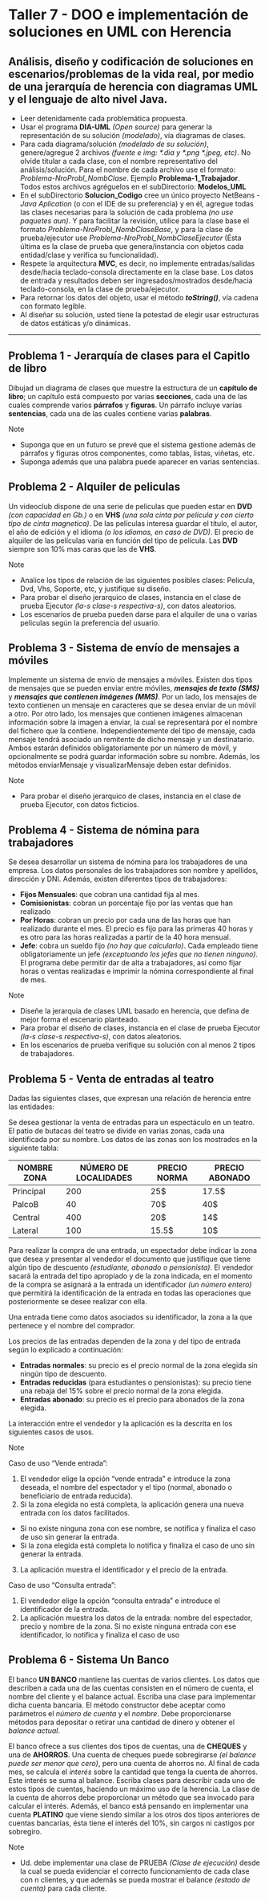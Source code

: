 # Taller 7 - DOO e implementación de soluciones en UML con Herencia

## Análisis, diseño y codificación de soluciones en escenarios/problemas de la vida real, por medio de una jerarquía de herencia con diagramas UML y el lenguaje de alto nivel Java.

* Leer detenidamente cada problemática propuesta.
* Usar el programa **DIA-UML** _(Open source)_ para generar la representación de su solución _(modelado)_, vía diagramas de clases.
* Para cada diagrama/solución _(modelado de su solución)_, genere/agregue 2 archivos _(fuente e img: \*.dia y \*.png \*.jpeg, etc)_. No olvide titular a cada clase, con el nombre representativo del análisis/solución. Para el nombre de cada archivo use el formato: _Problema-NroProbl_NombClase_. Ejemplo **Problema-1_Trabajador**. Todos estos archivos agréguelos en el subDirectorio: **Modelos_UML**
* En el subDirectorio **Solucion_Codigo** cree un único proyecto NetBeans - _Java Aplication_ (o con el IDE de su preferencia) y en él, agregue todas las clases necesarias para la solución de cada problema _(no use paquetes aun)_. Y para facilitar la revisión, utilice para la clase base el formato _Problema-NroProbl_NombClaseBase_, y para la clase de prueba/ejecutor use _Problema-NroProbl_NombClaseEjecutor_ (Ésta última es la clase de prueba que genera/instancia con objetos cada entidad/clase y verifica su funcionalidad). 
* Respete la arquitectura **MVC**, es decir, no implemente entradas/salidas desde/hacia teclado-consola directamente en la clase base. Los datos de entrada y resultados deben ser ingresados/mostrados desde/hacia teclado-consola, en la clase de prueba/ejecutor.
* Para retornar los datos del objeto, usar el método _**toString()**_, vía cadena con formato legible. 
* Al diseñar su solución, usted tiene la potestad de elegir usar estructuras de datos estáticas y/o dinámicas. 

___

## Problema 1 - Jerarquía de clases para el Capitlo de libro

Dibujad un diagrama de clases que muestre la estructura de un **capítulo de libro**; un capítulo está compuesto por varias **secciones**, cada una de las cuales comprende varios **párrafos** y **figuras**. Un párrafo incluye varias **sentencias**, cada una de las cuales contiene varias **palabras**.

> [!Note]
> - Suponga que en un futuro se prevé que el sistema gestione además de párrafos y figuras otros componentes, como tablas, listas, viñetas, etc.
> - Suponga además que una palabra puede aparecer en varias sentencias.


## Problema 2 - Alquiler de peliculas

Un videoclub dispone de una serie de películas que pueden estar en **DVD** _(con capacidad en Gb.)_ o en **VHS** _(una sola cinta por película y con cierto tipo de cinta magnetica)_. De las películas interesa guardar el título, el autor, el año de edición y el idioma _(o los idiomas, en caso de DVD)_. El precio de alquiler de las películas varía en función del tipo de película. Las **DVD** siempre son 10% mas caras que las de **VHS**.

> [!Note]
> - Analice los tipos de relación de las siguientes posibles clases: Pelicula, Dvd, Vhs, Soporte, etc, y justifique su diseño.
> - Para probar el diseño jerarquico de clases, instancia en el clase de prueba Ejecutor _(la-s clase-s respectiva-s)_, con datos aleatorios.  
> - Los escenarios de prueba pueden darse para el alquiler de una o varias peliculas según la preferencia del usuario. 

## Problema 3 - Sistema de envío de mensajes a móviles

Implemente un sistema de envío de mensajes a móviles. Existen dos tipos de mensajes que se pueden enviar entre móviles, **_mensajes de texto (SMS)_** y **_mensajes que contienen imágenes (MMS)_**. Por un lado, los mensajes de texto contienen un mensaje en caracteres que se desea enviar de un móvil a otro. Por otro lado, los mensajes que contienen imágenes almacenan información sobre la imagen a enviar, la cual se representará por el nombre del fichero que la contiene. Independientemente del tipo de mensaje, cada mensaje tendrá asociado un remitente de dicho mensaje y un destinatario. Ambos estarán definidos obligatoriamente por un número de móvil, y opcionalmente se podrá guardar información sobre su nombre. Además, los métodos enviarMensaje y visualizarMensaje deben estar definidos.

> [!Note]
> - Para probar el diseño jerarquico de clases, instancia en el clase de prueba Ejecutor, con datos ficticios. 

## Problema 4 - Sistema de nómina para trabajadores

Se desea desarrollar un sistema de nómina para los trabajadores de una empresa. Los datos personales de los trabajadores son nombre y apellidos, dirección y DNI. Además, existen diferentes tipos de trabajadores:

- **Fijos Mensuales**: que cobran una cantidad fija al mes.
- **Comisionistas**: cobran un porcentaje fijo por las ventas que han realizado
- **Por Horas**: cobran un precio por cada una de las horas que han realizado durante el mes. El precio es fijo para las primeras 40 horas y es otro para las horas realizadas a partir de la 40 hora mensual.
- **Jefe**: cobra un sueldo fijo _(no hay que calcularlo)_. Cada empleado tiene obligatoriamente un jefe _(exceptuando los jefes que no tienen ninguno)_. El programa debe permitir dar de alta a trabajadores, así como fijar horas o ventas realizadas e imprimir la nómina correspondiente al final de mes.

> [!Note]
> - Diseñe la jerarquia de clases UML basado en herencia, que defina de mejor forma el escenario planteado. 
> - Para probar el diseño de clases, instancia en el clase de prueba Ejecutor _(la-s clase-s respectiva-s)_, con datos aleatorios. 
> - En los escenarios de prueba verifique su solución con al menos 2 tipos de trabajadores. 

## Problema 5 - Venta de entradas al teatro

Dadas las siguientes clases, que expresan una relación de herencia entre las entidades: 

Se desea gestionar la venta de entradas para un espectáculo en un teatro. El patio de butacas del teatro se divide en varias zonas, cada una identificada por su nombre. Los datos de las zonas son los mostrados en la siguiente tabla:

| NOMBRE ZONA     | NÚMERO DE LOCALIDADES | PRECIO NORMA | PRECIO ABONADO  |
| --------------- | --------------------- | ------------ | --------------- |
| Principal       | 200                   | 25$          | 17.5$           |
| PalcoB          | 40                    | 70$          | 40$             |
| Central         | 400                   | 20$          | 14$             |
| Lateral         | 100                   | 15.5$        | 10$             |

Para realizar la compra de una entrada, un espectador debe indicar la zona que desea y presentar al vendedor el documento que justifique que tiene algún tipo de descuento _(estudiante, abonado o pensionista)_. El vendedor sacará la entrada del tipo apropiado y de la zona indicada, en el momento de la compra se asignará a la entrada un identificador _(un número entero)_ que permitirá la identificación de la entrada en todas las operaciones que posteriormente se desee realizar con ella.

Una entrada tiene como datos asociados su identificador, la zona a la que pertenece y el nombre del comprador. 

Los precios de las entradas dependen de la zona y del tipo de entrada según lo explicado a continuación:

- **Entradas normales**: su precio es el precio normal de la zona elegida sin ningún tipo de descuento.
- **Entradas reducidas** (para estudiantes o pensionistas): su precio tiene una rebaja del 15% sobre el precio normal de la zona elegida.
- **Entradas abonado**: su precio es el precio para abonados de la zona elegida.

La interacción entre el vendedor y la aplicación es la descrita en los siguientes casos de usos.

> [!Note]
> Caso de uso “Vende entrada”:
> 
> 1.	El vendedor elige la opción “vende entrada” e introduce la zona deseada, el nombre del espectador y el tipo (normal, abonado o beneficiario de entrada reducida).
> 2.	Si la zona elegida no está completa, la aplicación genera una nueva entrada con los datos facilitados.
> 
> 	- Si no existe ninguna zona con ese nombre, se notifica y finaliza el caso de uso sin generar la entrada.
> 	- Si la zona elegida está completa lo notifica y finaliza el caso de uno sin generar la entrada.
> 
> 3.	La aplicación muestra el identificador y el precio de la entrada.
> 
> Caso de uso “Consulta entrada”:
> 
> 1.	El vendedor elige la opción “consulta entrada” e introduce el identificador de la entrada.
> 2.	La aplicación muestra los datos de la entrada: nombre del espectador, precio y nombre de la zona. Si no existe ninguna entrada con ese identificador, lo notifica y finaliza el caso de uso


## Problema 6 - Sistema Un Banco

El banco **UN BANCO** mantiene las cuentas de varios clientes. Los datos que describen a cada una de las cuentas consisten en el número de cuenta, el nombre del cliente y el balance actual. Escriba una clase para implementar dicha cuenta bancaria. El método constructor debe aceptar como parámetros el _número de cuenta_ y el _nombre_. Debe proporcionarse métodos para depositar o retirar una cantidad de dinero y obtener el _balance actual_. 

El banco ofrece a sus clientes dos tipos de cuentas, una de **CHEQUES** y una de **AHORROS**. Una cuenta de cheques puede sobregirarse _(el balance puede ser menor que cero)_, pero una cuenta de ahorros no. Al final de cada mes, se calcula el _interés_ sobre la cantidad que tenga la cuenta de ahorros. Este interés se suma al balance. Escriba clases para describir cada uno de estos tipos de cuentas, haciendo un máximo uso de la herencia. La clase de la cuenta de ahorros debe proporcionar un método que sea invocado para calcular el interés. Además, el banco está pensando en implementar una cuenta **PLATINO** que viene siendo similar a los otros dos tipos anteriores de cuentas bancarias, ésta tiene el interés del 10%, sin cargos ni castigos por sobregiro.

> [!Note]
> - Ud. debe implementar una clase de PRUEBA _(Clase de ejecución)_ desde la cual se pueda evidenciar el correcto funcionamiento de cada clase con n clientes, y que además se pueda mostrar el balance _(estado de cuenta)_ para cada cliente. 
